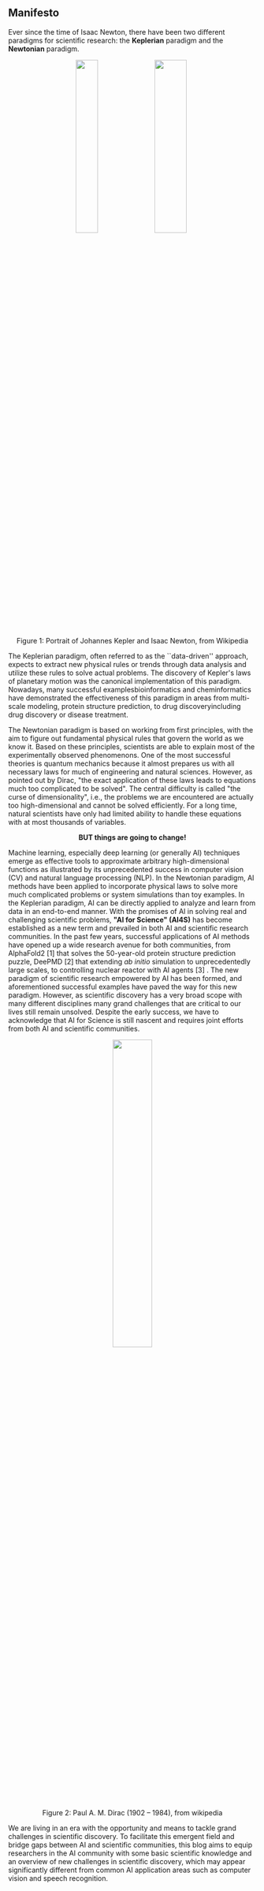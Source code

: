 ## Manifesto
Ever since the time of Isaac Newton, there have been two different paradigms for scientific research: the **Keplerian** paradigm and the **Newtonian** paradigm.

<center> <img src=https://dp-public.oss-cn-beijing.aliyuncs.com/community/figures-AI%20for%20Scientific%20Discover/Keplerian.png# pic_center width="30%" height="30%"/> 
<img src=https://dp-public.oss-cn-beijing.aliyuncs.com/community/figures-AI%20for%20Scientific%20Discover/Newtonian.png# pic_center width="36%" height="30%" /> </center>

<center>Figure 1: Portrait of Johannes Kepler and Isaac Newton, from Wikipedia</center>


The Keplerian paradigm, often referred to as the ``data-driven'' approach, expects to extract new physical rules or trends through data analysis and utilize these rules to solve actual problems. The discovery of Kepler's laws of planetary motion was the canonical implementation of this paradigm. Nowadays, many successful examplesbioinformatics and cheminformatics have demonstrated the effectiveness of this paradigm in areas from multi-scale modeling, protein structure prediction, to drug discoveryincluding drug discovery or disease treatment. 

The Newtonian paradigm is based on working from first principles, with the aim to figure out fundamental physical rules that govern the world as we know it. Based on these principles, scientists are able to explain most of the experimentally observed phenomenons. One of the most successful theories is quantum mechanics because it almost prepares us with all necessary laws for much of engineering and natural sciences. However, as pointed out by Dirac, "the exact application of these laws leads to equations much too complicated to be solved". The central difficulty is called "the curse of dimensionality", i.e., the problems we are encountered are actually too high-dimensional and cannot be solved efficiently. For a long time, natural scientists have only had limited ability to handle these equations with at most thousands of variables.

**<center> BUT things are going to change! </center>**

Machine learning, especially deep learning (or generally AI) techniques emerge as effective tools to approximate arbitrary high-dimensional functions as illustrated by its unprecedented success in computer vision (CV) and natural language processing (NLP). In the Newtonian paradigm, AI methods have been applied to incorporate physical laws to solve more much complicated problems or system simulations than toy examples. In the Keplerian paradigm, AI can be directly applied to analyze and learn from data in an end-to-end manner. With the promises of AI in solving real and challenging scientific problems, **"AI for Science" (AI4S)** has become established as a new term and prevailed in both AI and scientific research communities. In the past few years, successful applications of AI methods have opened up a wide research avenue for both communities, from AlphaFold2
[1]
that solves the 50-year-old protein structure prediction puzzle, DeePMD
[2] 
that extending *ab initio* simulation to unprecedentedly large scales, to controlling nuclear reactor with AI agents
[3]
. The new paradigm of scientific research empowered by AI has been formed, and aforementioned successful examples have paved the way for this new paradigm. However, as scientific discovery has a very broad scope with many different disciplines many grand challenges that are critical to our lives still remain unsolved. Despite the early success, we have to acknowledge that AI for Science is still nascent and requires joint efforts from both AI and scientific communities. 

<center><img src=https://dp-public.oss-cn-beijing.aliyuncs.com/community/figures-AI%20for%20Scientific%20Discover/Paul.png# pic_center width="40%" height="40%" /></center>
<center>Figure 2: Paul A. M. Dirac (1902 – 1984), from wikipedia</center>

We are living in an era with the opportunity and means to tackle grand challenges in scientific discovery. To facilitate this emergent field and bridge gaps between AI and scientific communities, this blog aims to equip researchers in the AI community with some basic scientific knowledge and an overview of new challenges in scientific discovery, which may appear significantly different from common AI application areas such as computer vision and speech recognition. 